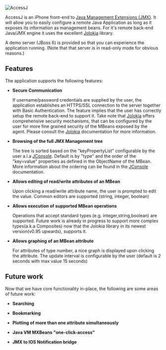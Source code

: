 ![AccessJ][1]

AccessJ is an iPhone front-end to [Java Management Extensions (JMX)][0]. It will allow you to easily configure a remote Java Application as long as it exposes its information as management beans. For it's remote back-end Java/JMX engine it uses the excellent [Jolokia][2] library.

A demo server (JBoss 6) is provided so that you can experience the application running. (Note that that server is in read-only mode for obvious reasons.)

Features
--------

The application supports the following features:

* __Secure Communication__

   If username/password credentials are supplied by the user, the application establishes an HTTPS/SSL connection to the server together with Basic Authentication. The feature implies that the user has correctly setup the remote back-end to support it. Take note that [Jolokia][2] offers comprehensive security mechanisms, that can be configured by the user for more fine grained security of the MBeans exposed by the agent. Please consult the [Jolokia][2] documentation for more information.

* __Browsing of the full JMX Management tree__

  The tree is sorted based on the "keyPropertyList" configurable by the user a.l.a [JConsole][3]. Default is by "type" and the order of the "key=value" properties as defined in the ObjectName of the MBean. More information about the ordering can be found in the [JConsole][3] documentation.

* __Allows editing of read/write attributes of an MBean__

  Upon clicking a read/write attribute name, the user is prompted to edit the value. Common editors are supported (string, integer, boolean)

* __Allows execution of supported MBean operations__

  Operations that accept standard types (e.g. integer,string,boolean) are supported. Future work is already in progress to support more complex types(a.k.a Composites) now that the Jolokia library in its newest version(v0.95 upwards), supports it.

* __Allows graphing of an MBean attribute__

  For attributes of type number, a nice graph is displayed upon clicking the attribute. The update interval is configurable by the user (default is 2 seconds with max value 15 seconds)

Future work
-----------

Now that we have core functionality in-place, the following are some areas of future work:

* __Searching__

* __Bookmarking__

* __Plotting of more than one attribute simultaneously__

* __Java VM MXBeans "one-click-access"__

* __JMX to IOS Notification bridge__




[0]: http://en.wikipedia.org/wiki/Java_Management_Extensions
[1]: http://www.cvasilak.org/images/accessj-logo.png?foo=bar "AccessJ"
[2]: http://www.jolokia.org/
[3]: http://download.oracle.com/javase/6/docs/technotes/guides/management/jconsole.html
